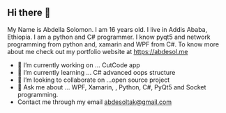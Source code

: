 ## Hi there 👋

My Name is Abdella Solomon. I am 16 years old. I live in Addis Ababa, Ethiopia.
I am a python and C# programmer. I know pyqt5 and network programming from python and, xamarin and WPF from C#.
To know more about me check out my portfolio website at https://abdesol.me

- 🔭 I’m currently working on ... CutCode app
- 🌱 I’m currently learning ... C# advanced oops structure
- 👯 I’m looking to collaborate on ...open source project
- 💬 Ask me about ... WPF, Xamarin, , Python, C#, PyQt5 and Socket programming.
- Contact me through my email abdesoltak@gmail.com

